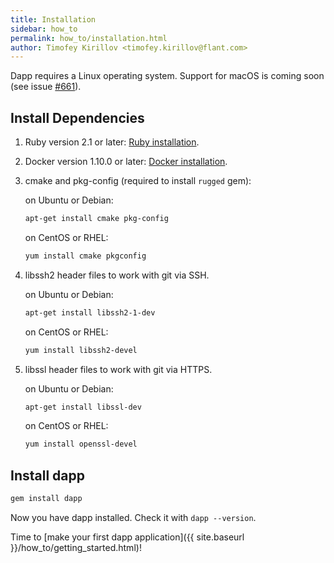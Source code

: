 ```yaml
---
title: Installation
sidebar: how_to
permalink: how_to/installation.html
author: Timofey Kirillov <timofey.kirillov@flant.com>
---
```


Dapp requires a Linux operating system.
Support for macOS is coming soon (see issue [#661](https://github.com/flant/dapp/issues/661)).

## Install Dependencies

1.  Ruby version 2.1 or later:
    [Ruby installation](https://www.ruby-lang.org/en/documentation/installation/).

1.  Docker version 1.10.0 or later:
    [Docker installation](https://docs.docker.com/engine/installation/).

1.  сmake and pkg-config (required to install `rugged` gem):

    on Ubuntu or Debian:

    ```bash
    apt-get install cmake pkg-config
    ```

    on CentOS or RHEL:

    ```bash
    yum install cmake pkgconfig
    ```

1.  libssh2 header files to work with git via SSH.

    on Ubuntu or Debian:

    ```bash
    apt-get install libssh2-1-dev
    ```

    on CentOS or RHEL:

    ```bash
    yum install libssh2-devel
    ```

1.  libssl header files to work with git via HTTPS.

    on Ubuntu or Debian:

    ```bash
    apt-get install libssl-dev
    ```

    on CentOS or RHEL:

    ```bash
    yum install openssl-devel
    ```

## Install dapp

```bash
gem install dapp
```

Now you have dapp installed. Check it with `dapp --version`.

Time to [make your first dapp application]({{ site.baseurl }}/how_to/getting_started.html)!
